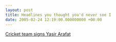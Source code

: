 ```yaml
---
layout: post
title: Headlines you thought you'd never see I
date: 2005-02-24 12:19:00.000000000 +00:00
---
```

<a href="https://www.ecb.co.uk/domestic/all-rounder-delighted-with-deal.html">Cricket team signs Yasir Arafat</a>

